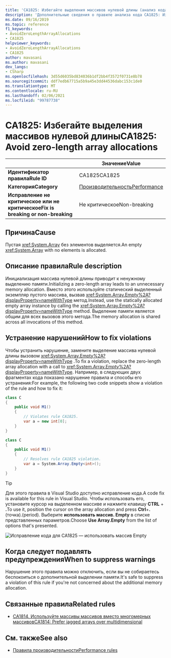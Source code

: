 ```yaml
---
title: 'CA1825: Избегайте выделения массивов нулевой длины (анализ кода)'
description: 'Дополнительные сведения о правиле анализа кода CA1825: Избегайте выделения массивов нулевой длины.'
ms.date: 09/16/2019
ms.topic: reference
f1_keywords:
- AvoidZeroLengthArrayAllocations
- CA1825
helpviewer_keywords:
- AvoidZeroLengthArrayAllocations
- CA1825
author: mavasani
ms.author: mavasani
dev_langs:
- CSharp
ms.openlocfilehash: 3d55d6035bd834036b1df2bb4f3572f0731e8b78
ms.sourcegitcommit: ddf7edb67715a5b9a45e3dd44536dabc153c1de0
ms.translationtype: MT
ms.contentlocale: ru-RU
ms.lasthandoff: 02/06/2021
ms.locfileid: "99787738"
---
```

# <a name="ca1825-avoid-zero-length-array-allocations"></a><span data-ttu-id="4f01d-103">CA1825: Избегайте выделения массивов нулевой длины</span><span class="sxs-lookup"><span data-stu-id="4f01d-103">CA1825: Avoid zero-length array allocations</span></span>

| | <span data-ttu-id="4f01d-104">Значение</span><span class="sxs-lookup"><span data-stu-id="4f01d-104">Value</span></span> |
|-|-|
| <span data-ttu-id="4f01d-105">**Идентификатор правила**</span><span class="sxs-lookup"><span data-stu-id="4f01d-105">**Rule ID**</span></span> |<span data-ttu-id="4f01d-106">CA1825</span><span class="sxs-lookup"><span data-stu-id="4f01d-106">CA1825</span></span>|
| <span data-ttu-id="4f01d-107">**Категория**</span><span class="sxs-lookup"><span data-stu-id="4f01d-107">**Category**</span></span> |[<span data-ttu-id="4f01d-108">Производительность</span><span class="sxs-lookup"><span data-stu-id="4f01d-108">Performance</span></span>](performance-warnings.md)|
| <span data-ttu-id="4f01d-109">**Исправление не критическое или не критическое**</span><span class="sxs-lookup"><span data-stu-id="4f01d-109">**Fix is breaking or non-breaking**</span></span> |<span data-ttu-id="4f01d-110">Не критическое</span><span class="sxs-lookup"><span data-stu-id="4f01d-110">Non-breaking</span></span>|

## <a name="cause"></a><span data-ttu-id="4f01d-111">Причина</span><span class="sxs-lookup"><span data-stu-id="4f01d-111">Cause</span></span>

<span data-ttu-id="4f01d-112">Пустая <xref:System.Array> без элементов выделяется.</span><span class="sxs-lookup"><span data-stu-id="4f01d-112">An empty <xref:System.Array> with no elements is allocated.</span></span>

## <a name="rule-description"></a><span data-ttu-id="4f01d-113">Описание правила</span><span class="sxs-lookup"><span data-stu-id="4f01d-113">Rule description</span></span>

<span data-ttu-id="4f01d-114">Инициализация массива нулевой длины приводит к ненужному выделению памяти.</span><span class="sxs-lookup"><span data-stu-id="4f01d-114">Initializing a zero-length array leads to an unnecessary memory allocation.</span></span> <span data-ttu-id="4f01d-115">Вместо этого используйте статический выделенный экземпляр пустого массива, вызвав <xref:System.Array.Empty%2A?displayProperty=nameWithType> метод.</span><span class="sxs-lookup"><span data-stu-id="4f01d-115">Instead, use the statically allocated empty array instance by calling the <xref:System.Array.Empty%2A?displayProperty=nameWithType> method.</span></span> <span data-ttu-id="4f01d-116">Выделение памяти является общим для всех вызовов этого метода.</span><span class="sxs-lookup"><span data-stu-id="4f01d-116">The memory allocation is shared across all invocations of this method.</span></span>

## <a name="how-to-fix-violations"></a><span data-ttu-id="4f01d-117">Устранение нарушений</span><span class="sxs-lookup"><span data-stu-id="4f01d-117">How to fix violations</span></span>

<span data-ttu-id="4f01d-118">Чтобы устранить нарушение, замените выделение массива нулевой длины вызовом <xref:System.Array.Empty%2A?displayProperty=nameWithType> .</span><span class="sxs-lookup"><span data-stu-id="4f01d-118">To fix a violation, replace the zero-length array allocation with a call to <xref:System.Array.Empty%2A?displayProperty=nameWithType>.</span></span> <span data-ttu-id="4f01d-119">Например, в следующих двух фрагментах кода показано нарушение правила и способы его устранения:</span><span class="sxs-lookup"><span data-stu-id="4f01d-119">For example, the following two code snippets show a violation of the rule and how to fix it:</span></span>

```csharp
class C
{
    public void M1()
    {
        // Violates rule CA1825.
        var a = new int[0];
    }
}
```

```csharp
class C
{
    public void M1()
    {
        // Resolves rule CA1825 violation.
        var a = System.Array.Empty<int>();
    }
}
```

> [!TIP]
> <span data-ttu-id="4f01d-120">Для этого правила в Visual Studio доступно исправление кода.</span><span class="sxs-lookup"><span data-stu-id="4f01d-120">A code fix is available for this rule in Visual Studio.</span></span> <span data-ttu-id="4f01d-121">Чтобы использовать его, установите курсор на выделенном массиве и нажмите клавишу **CTRL** + **.**</span><span class="sxs-lookup"><span data-stu-id="4f01d-121">To use it, position the cursor on the array allocation and press **Ctrl**+**.**</span></span> <span data-ttu-id="4f01d-122">(точка).</span><span class="sxs-lookup"><span data-stu-id="4f01d-122">(period).</span></span> <span data-ttu-id="4f01d-123">Выберите **использовать массив. Empty** в списке представленных параметров.</span><span class="sxs-lookup"><span data-stu-id="4f01d-123">Choose **Use Array.Empty** from the list of options that's presented.</span></span>
>
> ![Исправление кода для CA1825 — использовать массив Empty](media/ca1825-codefix.png)

## <a name="when-to-suppress-warnings"></a><span data-ttu-id="4f01d-125">Когда следует подавлять предупреждения</span><span class="sxs-lookup"><span data-stu-id="4f01d-125">When to suppress warnings</span></span>

<span data-ttu-id="4f01d-126">Нарушение этого правила можно отключить, если вы не собираетесь беспокоиться о дополнительной выделении памяти.</span><span class="sxs-lookup"><span data-stu-id="4f01d-126">It's safe to suppress a violation of this rule if you're not concerned about the additional memory allocation.</span></span>

## <a name="related-rules"></a><span data-ttu-id="4f01d-127">Связанные правила</span><span class="sxs-lookup"><span data-stu-id="4f01d-127">Related rules</span></span>

- [<span data-ttu-id="4f01d-128">CA1814. Используйте массивы массивов вместо многомерных массивов</span><span class="sxs-lookup"><span data-stu-id="4f01d-128">CA1814: Prefer jagged arrays over multidimensional</span></span>](ca1814.md)

## <a name="see-also"></a><span data-ttu-id="4f01d-129">См. также</span><span class="sxs-lookup"><span data-stu-id="4f01d-129">See also</span></span>

- [<span data-ttu-id="4f01d-130">Правила производительности</span><span class="sxs-lookup"><span data-stu-id="4f01d-130">Performance rules</span></span>](performance-warnings.md)
